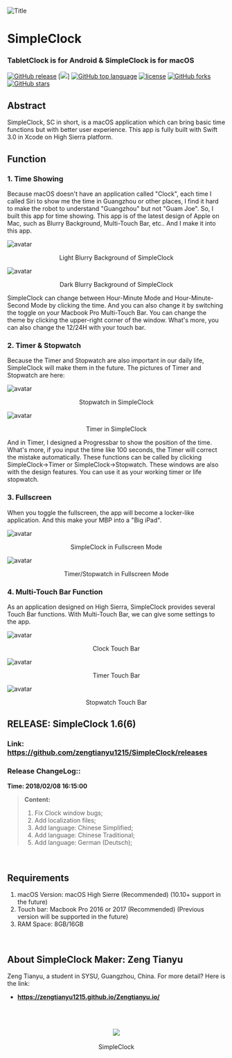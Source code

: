 ![Title](https://raw.githubusercontent.com/zengtianyu1215/SimpleClock/master/SamplePic/Screen%20Shot%202018-01-26%20at%2016.25.36-7.jpg)
# SimpleClock
### TabletClock is for Android & SimpleClock is for macOS
[![GitHub release](https://img.shields.io/github/release/zengtianyu1215/SimpleClock.svg)](https://github.com/zengtianyu1215/SimpleClock/releases)
[![](https://img.shields.io/badge/language-swift-orange.svg)]
[![GitHub top language](https://img.shields.io/github/languages/top/zengtianyu1215/SimpleClock.svg)](https://github.com/zengtianyu1215/SimpleClock)
[![license](https://img.shields.io/github/license/zengtianyu1215/SimpleClock.svg)]()
[![GitHub forks](https://img.shields.io/github/forks/zengtianyu1215/SimpleClock.svg?style=social&label=Fork&style=flat-square)]()
[![GitHub stars](https://img.shields.io/github/stars/zengtianyu1215/SimpleClock.svg?style=social&label=Stars&style=flat-square)]()
<br>

## Abstract

SimpleClock, SC in short, is a macOS application which can bring basic time functions but with better user experience. This app is fully built with Swift 3.0 in Xcode on High Sierra platform. 
<br>

## Function
### 1. Time Showing
Because macOS doesn't have an application called "Clock", each time I called Siri to show me the time in Guangzhou or other places, I find it hard to make the robot to understand "Guangzhou" but not "Guam Joe". So, I built this app for time showing.
This app is of the latest design of Apple on Mac, such as Blurry Background, Multi-Touch Bar, etc.. And I make it into this app.

![avatar](https://raw.githubusercontent.com/zengtianyu1215/SimpleClock/master/SamplePic/Screen%20Shot%202018-01-26%20at%2016.18.43.png)
<center>Light Blurry Background of SimpleClock</center>

![avatar](https://raw.githubusercontent.com/zengtianyu1215/SimpleClock/master/SamplePic/Screen%20Shot%202018-01-26%20at%2016.18.36.png)
<center>Dark Blurry Background of SimpleClock</center>

SimpleClock can change between Hour-Minute Mode and Hour-Minute-Second Mode by clicking the time. And you can also change it by switching the toggle on your Macbook Pro Multi-Touch Bar. You can change the theme by clicking the upper-right corner of the window. What's more, you can also change the 12/24H with your touch bar.

### 2. Timer & Stopwatch
Because the Timer and Stopwatch are also important in our daily life, SimpleClock will make them in the future. The pictures of Timer and Stopwatch are here:
<br>

![avatar](https://raw.githubusercontent.com/zengtianyu1215/SimpleClock/master/SamplePic/Screen%20Shot%202018-01-26%20at%2016.16.48.png)
<center>Stopwatch in SimpleClock</center>

![avatar](https://raw.githubusercontent.com/zengtianyu1215/SimpleClock/master/SamplePic/Screen%20Shot%202018-01-27%20at%2014.59.20.png)
<center>Timer in SimpleClock</center>

And in Timer, I designed a Progressbar to show the position of the time. What's more, if you input the time like 100 seconds, the Timer will correct the mistake automatically. 
These functions can be called by clicking SimpleClock->Timer or SimpleClock->Stopwatch. These windows are also with the design features. You can use it as your working timer or life stopwatch.
<br>

### 3. Fullscreen
When you toggle the fullscreen, the app will become a locker-like application. And this make your MBP into a "Big iPad".
<br>

![avatar](https://raw.githubusercontent.com/zengtianyu1215/SimpleClock/master/SamplePic/Screen%20Shot%202018-01-26%20at%2016.16.35-2.jpg)
<center>SimpleClock in Fullscreen Mode</center>

![avatar](https://raw.githubusercontent.com/zengtianyu1215/SimpleClock/master/SamplePic/Screen%20Shot%202018-01-26%20at%2016.16.56-4.jpg)
<center>Timer/Stopwatch in Fullscreen Mode</center>

### 4. Multi-Touch Bar Function
As an application designed on High Sierra, SimpleClock provides several Touch Bar functions. With Multi-Touch Bar, we can give some settings to the app. 
<br>

![avatar](https://raw.githubusercontent.com/zengtianyu1215/SimpleClock/master/SamplePic/Touch%20Bar%20Shot%202018-01-27%20at%2014.58.33.png)
<center>Clock Touch Bar</center>

![avatar](https://raw.githubusercontent.com/zengtianyu1215/SimpleClock/master/SamplePic/Touch%20Bar%20Shot%202018-01-27%20at%2014.59.05.png)
<center>Timer Touch Bar</center>

![avatar](https://raw.githubusercontent.com/zengtianyu1215/SimpleClock/master/SamplePic/Touch%20Bar%20Shot%202018-01-27%20at%2014.59.00.png)
<center>Stopwatch Touch Bar</center>

## RELEASE: SimpleClock 1.6(6)
### Link: <https://github.com/zengtianyu1215/SimpleClock/releases>
### Release ChangeLog::
**Time: 2018/02/08 16:15:00**
>**Content:**
>1. Fix Clock window bugs;
>2. Add localization files;
>3. Add language: Chinese Simplified;
>4. Add language: Chinese Traditional;
>5. Add language: German (Deutsch);
<br>

## Requirements
1. macOS Version: macOS High Sierre (Recommended) (10.10+ support in the future)
2. Touch bar: Macbook Pro 2016 or 2017 (Recommended) (Previous version will be supported in the future)
3. RAM Space: 8GB/16GB
<br>

## About SimpleClock Maker: Zeng Tianyu
Zeng Tianyu, a student in SYSU, Guangzhou, China. For more detail? Here is the link:
* **<https://zengtianyu1215.github.io/Zengtianyu.io/>**
<br>
<br>
<br>
<div style="text-align:center"><img src ="https://raw.githubusercontent.com/zengtianyu1215/SimpleClock/master/icon.png" /></div>
<br>
<center>SimpleClock</center>
<br>
<br>
<br>

